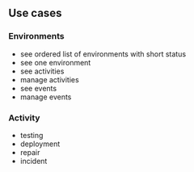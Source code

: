 ## Use cases

### Environments

- see ordered list of environments with short status
- see one environment
- see activities
- manage activities
- see events
- manage events

### Activity

- testing
- deployment
- repair
- incident
